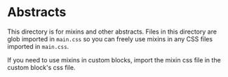 # Abstracts

This directory is for mixins and other abstracts. Files in this directory are
glob imported in `main.css` so you can freely use mixins in any CSS files
imported in `main.css`.

If you need to use mixins in custom blocks, import the mixin css file in the
custom block's css file.
